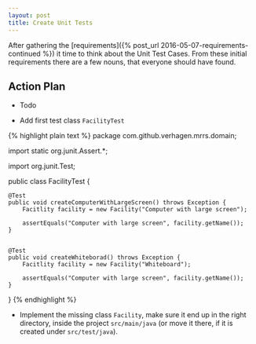 ```yaml
---
layout: post
title: Create Unit Tests
---
```

After gathering the [requirements]({% post_url 2016-05-07-requirements-continued %}) it time to think about the
Unit Test Cases. From these initial requirements there are a few nouns, that everyone should have found.


## Action Plan

- Todo


- Add first test class `FacilityTest`

{% highlight plain text %}
package com.github.verhagen.mrrs.domain;

import static org.junit.Assert.*;

import org.junit.Test;

public class FacilityTest {

	@Test
	public void createComputerWithLargeScreen() throws Exception {
		Facitlity facility = new Facility("Computer with large screen");
		
		assertEquals("Computer with large screen", facility.getName());
	}


	@Test
	public void createWhiteborad() throws Exception {
		Facitlity facility = new Facility("Whiteboard");
		
		assertEquals("Computer with large screen", facility.getName());
	}

}
{% endhighlight %}

- Implement the missing class `Facility`, make sure it end up in the right directory, inside the project `src/main/java` (or move it there, if it is created under `src/test/java`).

